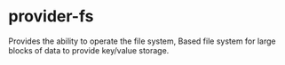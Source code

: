 provider-fs
===========

Provides the ability to operate the file system, Based file system for large blocks of data to provide key/value storage.
